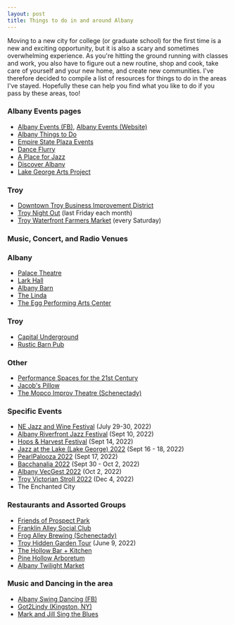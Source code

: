 ```yaml
---
layout: post
title: Things to do in and around Albany
---
```


Moving to a new city for college (or graduate school) for the first time is a new and exciting opportunity, but it is also a scary and sometimes overwhelming experience. As you're hitting the ground running with classes and work, you also have to figure out a new routine, shop and cook, take care of yourself and your new home, and create new communities. I've therefore decided to compile a list of resources for things to do in the areas I've stayed. Hopefully these can help you find what you like to do if you pass by these areas, too!

### Albany Events pages
* [Albany Events (FB)](https://www.facebook.com/albanyNYevents/), [Albany Events (Website)](https://www.albany.com/events/)
* [Albany Things to Do](https://www.albany.com/things-to-do/)
* [Empire State Plaza Events](https://www.facebook.com/EmpireStatePlaza)
* [Dance Flurry](https://www.danceflurry.org/events/list/)
* [A Place for Jazz](https://aplaceforjazz.org/the-jazz-calendar/)
* [Discover Albany](https://www.facebook.com/albanycvb/)
* [Lake George Arts Project](https://www.facebook.com/lakegeorgeartsproject/)

### Troy
* [Downtown Troy Business Improvement District](https://www.facebook.com/DowntownTroyBID/)
* [Troy Night Out](https://www.facebook.com/troynightout/) (last Friday each month)
* [Troy Waterfront Farmers Market](https://www.facebook.com/TroyWaterfrontFarmersMarket/) (every Saturday)


### Music, Concert, and Radio Venues

### Albany
* [Palace Theatre](https://www.facebook.com/PalaceAlbany/)
* [Lark Hall](https://www.facebook.com/LarkHallAlbany)
* [Albany Barn](https://www.facebook.com/AlbanyBarn/)
* [The Linda](https://www.facebook.com/thelindawamc/)
* [The Egg Performing Arts Center](https://www.facebook.com/TheEggPAC/)

### Troy
* [Capital Underground](https://www.facebook.com/capitalundergroundradio)
* [Rustic Barn Pub](https://www.facebook.com/rusticbarnpub/)

### Other
* [Performance Spaces for the 21st Century](https://ps21chatham.org/)
* [Jacob's Pillow](https://www.jacobspillow.org/calendar/)
* [The Mopco Improv Theatre (Schenectady)](https://www.facebook.com/mopco/)


### Specific Events
* [NE Jazz and Wine Festival](http://www.nejazzwinefest.org/) (July 29-30, 2022)
* [Albany Riverfront Jazz Festival](https://www.facebook.com/albanyNYevents/photos/a.3059515797452597/7793036807433782) (Sept 10, 2022)
* [Hops & Harvest Festival](https://www.facebook.com/events/1167576940641775) (Sept 14, 2022)
* [Jazz at the Lake (Lake George) 2022](https://www.facebook.com/events/717114149623452/) (Sept 16 - 18, 2022)
* [PearlPalooza 2022](https://www.facebook.com/events/747655756452067) (Sept 17, 2022)
* [Bacchanalia 2022](https://www.facebook.com/events/301909602115680) (Sept 30 - Oct 2, 2022)
* [Albany VecGest 2022](https://www.facebook.com/events/511982377363941/) (Oct 2, 2022)
* [Troy Victorian Stroll 2022](http://www.enchantedtroy.com/) (Dec 4, 2022)
* The Enchanted City


### Restaurants and Assorted Groups
* [Friends of Prospect Park](https://www.facebook.com/FriendsofProspectParkTroy/)
* [Franklin Alley Social Club](https://www.facebook.com/franklinalleysocialclub/)
* [Frog Alley Brewing (Schenectady)](https://www.facebook.com/FrogAlleyBrewing/)
* [Troy Hidden Garden Tour](https://www.facebook.com/HiddenGardensTroy/) (June 9, 2022)
* [The Hollow Bar + Kitchen](https://www.facebook.com/thehollowalbany/)
* [Pine Hollow Arboretum](https://www.facebook.com/PineHollowArboretum)
* [Albany Twilight Market](https://www.facebook.com/albanytwilightmarket)


### Music and Dancing in the area
* [Albany Swing Dancing (FB)](https://www.facebook.com/groups/24246493037)
* [Got2Lindy (Kingston, NY)](www.got2lindy.com)
* [Mark and Jill Sing the Blues](https://www.facebook.com/MarkandJillSaratogarootblues)

